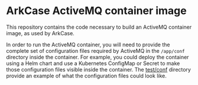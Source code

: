 ArkCase ActiveMQ container image
================================

This repository contains the code necessary to build an ActiveMQ
container image, as used by ArkCase.

In order to run the ActiveMQ container, you will need to provide the
complete set of configuration files required by ActiveMQ in the
`/app/conf` directory inside the container. For example, you could
deploy the container using a Helm chart and use a Kubernetes ConfigMap
or Secret to make those configuration files visible inside the
container. The [test/conf](test/conf) directory provide an example of
what the configuration files could look like.
